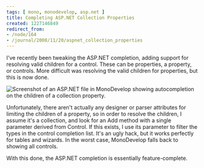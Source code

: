 ```yaml
---
tags: [ mono, monodevelop, asp.net ]
title: Completing ASP.NET Collection Properties
created: 1227146849
redirect_from:
- /node/164
- /journal/2008/11/20/aspnet_collection_properties
---
```

I've recently been tweaking the ASP.NET completion, adding support for resolving
valid children for a control. These can be properties, a property, or controls.
More difficult was resolving the valid children for properties, but this is now
done.<!--break-->

![Screenshot of an ASP.NET file in MonoDevelop showing autocompletion on the
children of a collection
property.](/files/images/MonoScreenshots/AspCollectionProperties.png)

Unfortunately, there aren't actually any designer or parser attributes for
limiting the children of a property, so in order to resolve the children, I
assume it's a collection, and look for an Add method with a single parameter
derived from Control. If this exists, I use its parameter to filter the types in
the control completion list. It's an ugly hack, but it works perfectly for
tables and wizards. In the worst case, MonoDevelop falls back to showing all
controls.

With this done, the ASP.NET completion is essentially feature-complete.